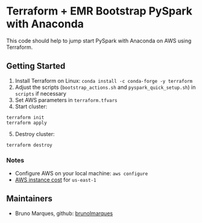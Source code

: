 # Terraform + EMR Bootstrap PySpark with Anaconda

This code should help to jump start PySpark with Anaconda on AWS using Terraform.

## Getting Started
1. Install Terraform on Linux: `conda install -c conda-forge -y terraform`
2. Adjust the scripts (`bootstrap_actions.sh` and `pyspark_quick_setup.sh`) in `scripts` if necessary
3. Set AWS parameters in `terraform.tfvars`
4. Start cluster:
```
terraform init
terraform apply
```
5. Destroy cluster:
```
terraform destroy
```

### Notes
* Configure AWS on your local machine: `aws configure`
* [AWS instance cost](https://aws.amazon.com/emr/pricing/) for `us-east-1`

## Maintainers
* Bruno Marques, github: [brunolmarques](https://github.com/brunolmarques)

